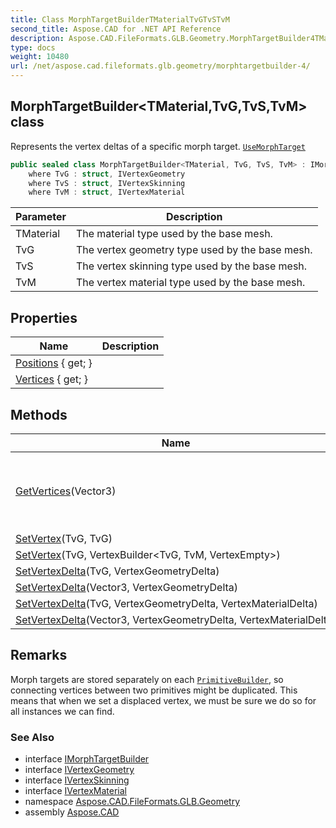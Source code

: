 ```yaml
---
title: Class MorphTargetBuilderTMaterialTvGTvSTvM
second_title: Aspose.CAD for .NET API Reference
description: Aspose.CAD.FileFormats.GLB.Geometry.MorphTargetBuilder4TMaterialTvGTvSTvM class. Represents the vertex deltas of a specific morph target. UseMorphTarget
type: docs
weight: 10480
url: /net/aspose.cad.fileformats.glb.geometry/morphtargetbuilder-4/
---
```

## MorphTargetBuilder&lt;TMaterial,TvG,TvS,TvM&gt; class

Represents the vertex deltas of a specific morph target. [`UseMorphTarget`](../meshbuilder-4/usemorphtarget/)

```csharp
public sealed class MorphTargetBuilder<TMaterial, TvG, TvS, TvM> : IMorphTargetBuilder
    where TvG : struct, IVertexGeometry
    where TvS : struct, IVertexSkinning
    where TvM : struct, IVertexMaterial
```

| Parameter | Description |
| --- | --- |
| TMaterial | The material type used by the base mesh. |
| TvG | The vertex geometry type used by the base mesh. |
| TvS | The vertex skinning type used by the base mesh. |
| TvM | The vertex material type used by the base mesh. |

## Properties

| Name | Description |
| --- | --- |
| [Positions](../../aspose.cad.fileformats.glb.geometry/morphtargetbuilder-4/positions/) { get; } |  |
| [Vertices](../../aspose.cad.fileformats.glb.geometry/morphtargetbuilder-4/vertices/) { get; } |  |

## Methods

| Name | Description |
| --- | --- |
| [GetVertices](../../aspose.cad.fileformats.glb.geometry/morphtargetbuilder-4/getvertices/)(Vector3) | Gets a collection of vertices sharing this vertex position. |
| [SetVertex](../../aspose.cad.fileformats.glb.geometry/morphtargetbuilder-4/setvertex/#setvertex_1)(TvG, TvG) |  |
| [SetVertex](../../aspose.cad.fileformats.glb.geometry/morphtargetbuilder-4/setvertex/#setvertex)(TvG, VertexBuilder&lt;TvG, TvM, VertexEmpty&gt;) |  |
| [SetVertexDelta](../../aspose.cad.fileformats.glb.geometry/morphtargetbuilder-4/setvertexdelta/#setvertexdelta_2)(TvG, VertexGeometryDelta) |  |
| [SetVertexDelta](../../aspose.cad.fileformats.glb.geometry/morphtargetbuilder-4/setvertexdelta/#setvertexdelta)(Vector3, VertexGeometryDelta) |  |
| [SetVertexDelta](../../aspose.cad.fileformats.glb.geometry/morphtargetbuilder-4/setvertexdelta/#setvertexdelta_3)(TvG, VertexGeometryDelta, VertexMaterialDelta) |  |
| [SetVertexDelta](../../aspose.cad.fileformats.glb.geometry/morphtargetbuilder-4/setvertexdelta/#setvertexdelta_1)(Vector3, VertexGeometryDelta, VertexMaterialDelta) |  |

## Remarks

Morph targets are stored separately on each [`PrimitiveBuilder`](../primitivebuilder-4/), so connecting vertices between two primitives might be duplicated. This means that when we set a displaced vertex, we must be sure we do so for all instances we can find.

### See Also

* interface [IMorphTargetBuilder](../imorphtargetbuilder/)
* interface [IVertexGeometry](../../aspose.cad.fileformats.glb.geometry.vertextypes/ivertexgeometry/)
* interface [IVertexSkinning](../../aspose.cad.fileformats.glb.geometry.vertextypes/ivertexskinning/)
* interface [IVertexMaterial](../../aspose.cad.fileformats.glb.geometry.vertextypes/ivertexmaterial/)
* namespace [Aspose.CAD.FileFormats.GLB.Geometry](../../aspose.cad.fileformats.glb.geometry/)
* assembly [Aspose.CAD](../../)


